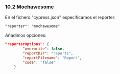 ### 10.2 Mochawesome

En el fichero "cypress.json" especificamos el reporter:

```
"reporter": "mochawesome"
```

Añadimos opciones:

```json
"reporterOptions": {
        "overwrite": false,
        "reportDir": "reports",
        "reportFilename": "Report",
        "code": "false"
    }
```